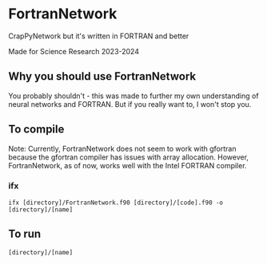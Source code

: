 # FortranNetwork

CrapPyNetwork but it's written in FORTRAN and better

Made for Science Research 2023-2024

## Why you should use FortranNetwork

You probably shouldn't - this was made to further my own understanding of neural networks and FORTRAN. But if you really want to, I won't stop you.

## To compile

Note: Currently, FortranNetwork does not seem to work with gfortran because the gfortran compiler has issues with array allocation. However, FortranNetwork, as of now, works well with the Intel FORTRAN compiler.

### ifx

    ifx [directory]/FortranNetwork.f90 [directory]/[code].f90 -o [directory]/[name]

## To run

    [directory]/[name]

